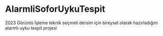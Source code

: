 # AlarmliSoforUykuTespit
2023 Görüntü İşleme teknik seçmeli dersim için bireysel olarak hazırladığım alarmlı uyku tespit projesi
